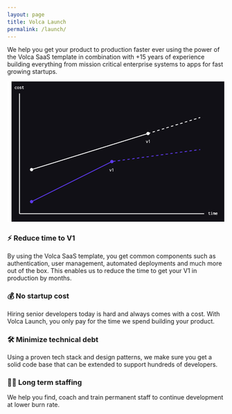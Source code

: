 ```yaml
---
layout: page
title: Volca Launch
permalink: /launch/
---
```


We help you get your product to production faster ever using the power of the Volca SaaS template in combination with +15 years of experience building everything from mission critical enterprise systems to apps for fast growing startups.

![Volca Launch](/images/graph.png)

### ⚡ Reduce time to V1

By using the Volca SaaS template, you get common components such as authentication, user management, automated deployments and much more out of the box. This enables us to reduce the time to get your V1 in production by months.

### 💰 No startup cost

Hiring senior developers today is hard and always comes with a cost. With Volca Launch, you only pay for the time we spend building your product.

### 🛠️ Minimize technical debt

Using a proven tech stack and design patterns, we make sure you get a solid code base that can be extended to support hundreds of developers.

### 👩‍🔬 Long term staffing

We help you find, coach and train permanent staff to continue development at lower burn rate.
